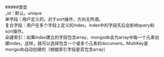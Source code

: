 #####类型  
_id：默认。unique  
单字段：用户定义的。对于sort操作，方向无所谓。  
复合字段：用户在多个字段上定义的index。index中的字段先后会影响query和sort操作。  
朵键索引：如果index建立的字段包含array，mongodb会为array中每一个元素创建index。这样，就可以选择包含一个或多个元素的document。MultiKey是mongodb自动创建的（根据索引字段是否包含array）
